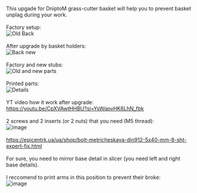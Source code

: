 This upgade for DniptoM grass-cutter basket will help you to prevent basket unplag during your work.<br/>
<br/>
Factory setup:<br/>
![Old Back](https://github.com/ViktorDiy/DniproM-grass-cutter-b/assets/147925158/cfc073a2-1a52-4095-8ca9-fe2635db384f)<br/>
<br/>
After upgrade by basket holders:<br/>
![Back new](https://github.com/ViktorDiy/DniproM-grass-cutter-b/assets/147925158/9db10d1e-63b2-453b-997f-1cc72e598668)<br/>
<br/>
Factory and new stubs:<br/>
![Old and new parts](https://github.com/ViktorDiy/DniproM-grass-cutter-b/assets/147925158/3e376e71-5a8f-46ef-ba03-90e22a9ab630)<br/>
<br/>
Printed parts:<br/>
![Details](https://github.com/ViktorDiy/DniproM-grass-cutter-b/assets/147925158/6d306faf-06e2-4cb9-afd0-c8c066d279dd)<br/>
<br/>
YT video how it work after upgrade:<br/>
https://youtu.be/CpXVAwtHHBU?si=YsWqpvHK6LhN_fbk<br/>
<br/>
2 screws and 2 inserts (or 2 nuts) that you need (M5 thread):<br/>
![image](https://github.com/ViktorDiy/DniproM-grass-cutter-b/assets/147925158/9ab5a8c4-f1a7-45c1-9ef2-dbcdd2b9c3a9)<br/>
<br/>
https://epicentrk.ua/ua/shop/bolt-metricheskaya-din912-5x40-mm-8-sht-expert-fix.html<br/>
<br/>
For sure, you need to mirror base detail in slicer (you need left and right base details).<br/>
<br/>
I reccomend to print arms in this position to prevent their broke:<br/>
![image](https://github.com/ViktorDiy/DniproM-grass-cutter-b/assets/147925158/46bd178f-79dc-4e3e-8455-5f0d69e51eaf)<br/>






